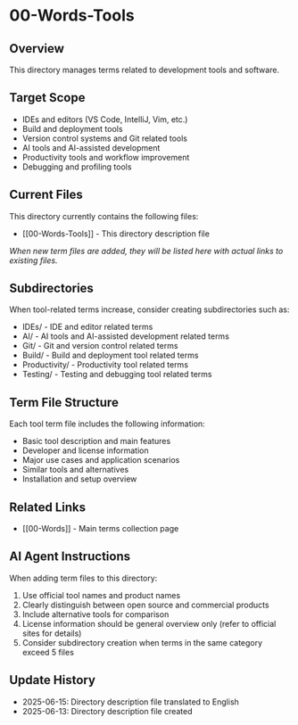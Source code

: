 # 00-Words-Tools

## Overview

This directory manages terms related to development tools and software.

## Target Scope

- IDEs and editors (VS Code, IntelliJ, Vim, etc.)
- Build and deployment tools
- Version control systems and Git related tools
- AI tools and AI-assisted development
- Productivity tools and workflow improvement
- Debugging and profiling tools

## Current Files

This directory currently contains the following files:

- [[00-Words-Tools]] - This directory description file

_When new term files are added, they will be listed here with actual links to existing files._

## Subdirectories

When tool-related terms increase, consider creating subdirectories such as:

- IDEs/ - IDE and editor related terms
- AI/ - AI tools and AI-assisted development related terms
- Git/ - Git and version control related terms
- Build/ - Build and deployment tool related terms
- Productivity/ - Productivity tool related terms
- Testing/ - Testing and debugging tool related terms

## Term File Structure

Each tool term file includes the following information:

- Basic tool description and main features
- Developer and license information
- Major use cases and application scenarios
- Similar tools and alternatives
- Installation and setup overview

## Related Links

- [[00-Words]] - Main terms collection page

## AI Agent Instructions

When adding term files to this directory:

1. Use official tool names and product names
2. Clearly distinguish between open source and commercial products
3. Include alternative tools for comparison
4. License information should be general overview only (refer to official sites for details)
5. Consider subdirectory creation when terms in the same category exceed 5 files

## Update History

- 2025-06-15: Directory description file translated to English
- 2025-06-13: Directory description file created
